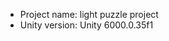 <!-- UNITY CODE ASSIST INSTRUCTIONS START -->
- Project name: light puzzle project
- Unity version: Unity 6000.0.35f1
<!-- UNITY CODE ASSIST INSTRUCTIONS END -->